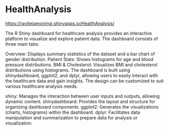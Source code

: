 # HealthAnalysis

https://ravitejamoningi.shinyapps.io/HealthAnalysis/

The R Shiny dashboard for healthcare analysis provides an interactive platform to visualize and explore patient data. The dashboard consists of three main tabs:

Overview: Displays summary statistics of the dataset and a bar chart of gender distribution.
Patient Stats: Shows histograms for age and blood pressure distributions.
BMI & Cholesterol: Visualizes BMI and cholesterol distributions using histograms.
The dashboard is built using shinydashboard, ggplot2, and dplyr, allowing users to easily interact with the healthcare data and gain insights. The design can be customized to suit various healthcare analysis needs.

shiny: Manages the interaction between user inputs and outputs, allowing dynamic content.
shinydashboard: Provides the layout and structure for organizing dashboard components.
ggplot2: Generates the visualizations (charts, histograms) within the dashboard.
dplyr: Facilitates data manipulation and summarization to prepare data for analysis or visualization.





